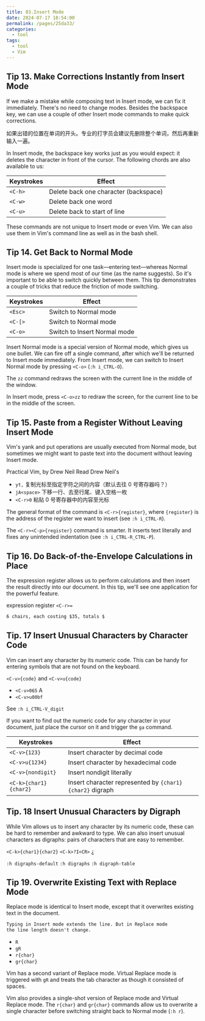 ```yaml
---
title: 03.Insert Mode
date: 2024-07-17 18:54:00
permalink: /pages/25da33/
categories: 
  - tool
tags: 
  - tool
  - Vim
---
```


## Tip 13. Make Corrections Instantly from Insert Mode

If we make a mistake while composing text in Insert mode, we can fix it immediately. There's no need to change modes. Besides the backspace key, we can use a couple of other Insert mode commands to make quick corrections.

如果出错的位置在单词的开头。专业的打字员会建议先删除整个单词，然后再重新输入一遍。

In Insert mode, the backspace key works just as you would expect: it deletes the character in front of the cursor. The following chords are also available to us:

| Keystrokes | Effect                                |
| ---------- | ------------------------------------- |
| `<C-h>`    | Delete back one character (backspace) |
| `<C-w>`    | Delete back one word                  |
| `<C-u>`    | Delete back to start of line          |

These commands are not unique to Insert mode or even Vim. We can also use them in Vim's command line as well as in the bash shell.

## Tip 14. Get Back to Normal Mode

Insert mode is specialized for one task—entering text—whereas Normal mode is where we spend most of our time (as the name suggests). So it's important to be able to switch quickly between them. This tip demonstrates a couple of tricks that reduce the friction of mode switching.

| Keystrokes | Effect                       |
| ---------- | ---------------------------- |
| `<Esc>`    | Switch to Normal mode        |
| `<C-[>`    | Switch to Normal mode        |
| `<C-o>`    | Switch to Insert Normal mode |

Insert Normal mode is a special version of Normal mode, which gives us one bullet. We can fire off a single command, after which we'll be returned to Insert mode immediately. From Insert mode, we can switch to Insert Normal mode by pressing `<C-o>` (`:h i_CTRL-O`).

The `zz` command redraws the screen with the current line in the middle of the window.

In Insert mode, press `<C-o>zz` to redraw the screen, for the current line to be in the middle of the screen.

## Tip 15. Paste from a Register Without Leaving Insert Mode

Vim's yank and put operations are usually executed from Normal mode, but sometimes we might want to paste text into the document without leaving Insert mode.

Practical Vim, by Drew Neil
Read Drew Neil's

- `yt,` 复制光标至指定字符之间的内容（默认去往 0 号寄存器吗？）
- `jA<space>` 下移一行、去至行尾、键入空格一枚
- `<C-r>0` 粘贴 0 号寄存器中的内容至光标

The general format of the command is `<C-r>{register}`, where `{register}` is the address of the register we want to insert (see `:h i_CTRL-R`).

The `<C-r><C-p>{register}` command is smarter. It inserts text literally and fixes any unintended indentation (see `:h i_CTRL-R_CTRL-P`).

## Tip 16. Do Back-of-the-Envelope Calculations in Place

The expression register allows us to perform calculations and then insert the result directly into our document. In this tip, we'll see one application for the powerful feature.

expression register `<C-r>=`

```md
6 chairs, each costing $35, totals $
```

## Tip. 17 Insert Unusual Characters by Character Code

Vim can insert any character by its numeric code. This can be handy for entering symbols that are not found on the keyboard.

`<C-v>{code}` and `<C-v>u{code}`

- `<C-v>065` A
- `<C-v>u00bf`

See `:h i_CTRL-V_digit`

If you want to find out the numeric code for any character in your document, just place the cursor on it and trigger the `ga` command.

| Keystrokes            | Effect                                                   |
| --------------------- | -------------------------------------------------------- |
| `<C-v>{123}`          | Insert character by decimal code                         |
| `<C-v>u{1234}`        | Insert character by hexadecimal code                     |
| `<C-v>{nondigit}`     | Insert nondigit literally                                |
| `<C-k>{char1}{char2}` | Insert character represented by `{char1}{char2}` digraph |

## Tip. 18 Insert Unusual Characters by Digraph

While Vim allows us to insert any character by its numeric code, these can be hard to remember and awkward to type. We can also insert unusual characters as digraphs: pairs of characters that are easy to remember.

`<C-k>{char1}{char2}`
`<C-k>?I<CR>` ¿

`:h digraphs-default`
`:h digraphs`
`:h digraph-table`

## Tip 19. Overwrite Existing Text with Replace Mode

Replace mode is identical to Insert mode, except that it overwrites existing text in the document.

```md
Typing in Insert mode extends the line. But in Replace mode
the line length doesn't change.
```

- `R`
- `gR`
- `r{char}`
- `gr{char}`

Vim has a second variant of Replace mode. Virtual Replace mode is triggered with `gR` and treats the tab character as though it consisted of spaces.

Vim also provides a single-shot version of Replace mode and Virtual Replace mode. The `r{char}` and `gr{char}` commands allow us to overwrite a single character before switching straight back to Normal mode (`:h r`).
